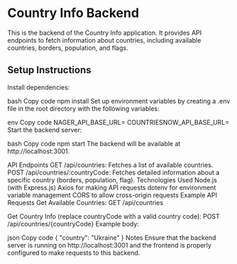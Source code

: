 # Country Info Backend

This is the backend of the Country Info application. It provides API endpoints to fetch information about countries, including available countries, borders, population, and flags.

## Setup Instructions

Install dependencies:

bash
Copy code
npm install
Set up environment variables by creating a .env file in the root directory with the following variables:

env
Copy code
NAGER_API_BASE_URL=<Nager API base URL>
COUNTRIESNOW_API_BASE_URL=<CountriesNow API base URL>
Start the backend server:

bash
Copy code
npm start
The backend will be available at http://localhost:3001.

API Endpoints
GET /api/countries: Fetches a list of available countries.
POST /api/countries/:countryCode: Fetches detailed information about a specific country (borders, population, flag).
Technologies Used
Node.js (with Express.js)
Axios for making API requests
dotenv for environment variable management
CORS to allow cross-origin requests
Example API Requests
Get Available Countries:
GET /api/countries

Get Country Info (replace countryCode with a valid country code):
POST /api/countries/{countryCode}
Example body:

json
Copy code
{
  "country": "Ukraine"
}
Notes
Ensure that the backend server is running on http://localhost:3001 and the frontend is properly configured to make requests to this backend.
